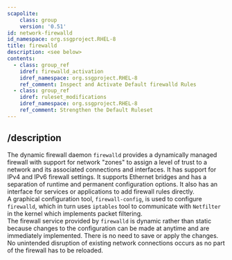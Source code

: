 ```yaml
---
scapolite:
    class: group
    version: '0.51'
id: network-firewalld
id_namespace: org.ssgproject.RHEL-8
title: firewalld
description: <see below>
contents:
  - class: group_ref
    idref: firewalld_activation
    idref_namespace: org.ssgproject.RHEL-8
    ref_comment: Inspect and Activate Default firewalld Rules
  - class: group_ref
    idref: ruleset_modifications
    idref_namespace: org.ssgproject.RHEL-8
    ref_comment: Strengthen the Default Ruleset
---
```



## /description

The
dynamic firewall daemon `firewalld` provides a dynamically managed
firewall with support for network "zones" to assign a level of trust to
a network and its associated connections and interfaces. It has support
for IPv4 and IPv6 firewall settings. It supports Ethernet bridges and
has a separation of runtime and permanent configuration options. It also
has an interface for services or applications to add firewall rules
directly.  
A graphical configuration tool, `firewall-config`, is used to configure
`firewalld`, which in turn uses `iptables` tool to communicate with
`Netfilter` in the kernel which implements packet filtering.  
The firewall service provided by `firewalld` is dynamic rather than
static because changes to the configuration can be made at anytime and
are immediately implemented. There is no need to save or apply the
changes. No unintended disruption of existing network connections occurs
as no part of the firewall has to be reloaded.
